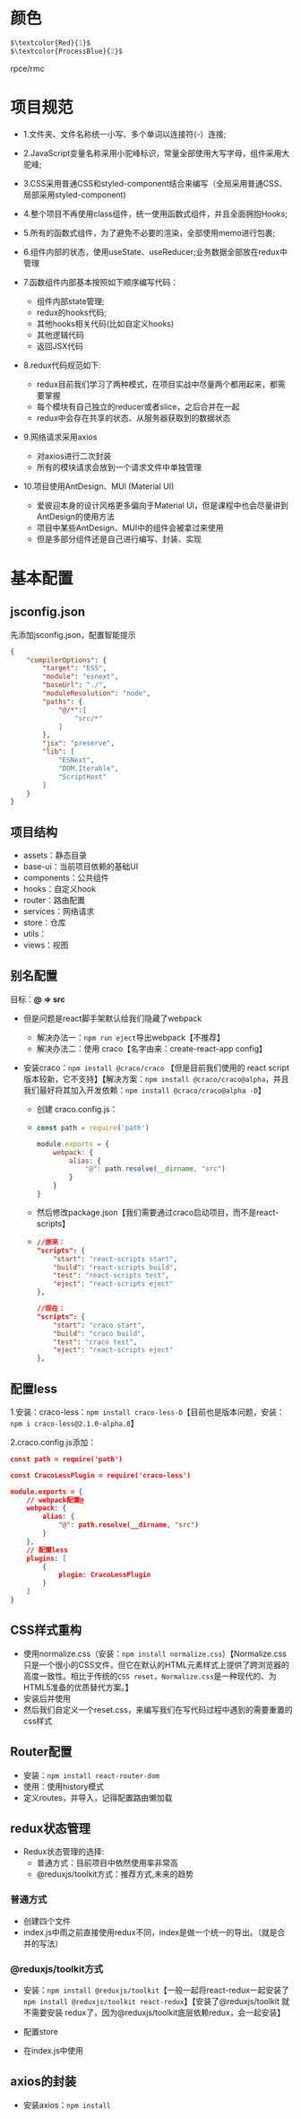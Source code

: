 <!--
 * @Author: 肖俊男
 * @Date: 2023-03-25 15:42:26
 * @LastEditTime: 2023-03-25 15:53:04
 * @LastEditors: 肖俊男
 * @Description: airbnb爱彼迎的项目
 * @FilePath: \airbnb\airbnb.md
 * 前端实习生：鲸落
-->
# 颜色

```javascript
$\textcolor{Red}{1}$
$\textcolor{ProcessBlue}{2}$
```

 rpce/rmc



# 项目规范

- 1.文件夹、文件名称统一小写、多个单词以连接符(-）连接;
- 2.JavaScript变量名称采用小驼峰标识，常量全部使用大写字母，组件采用大驼峰;
- 3.CSS采用普通CSS和styled-component结合来编写（全局采用普通CSS、局部采用styled-component) 
- 4.整个项目不再使用class组件，统一使用函数式组件，并且全面拥抱Hooks;
- 5.所有的函数式组件，为了避免不必要的渲染，全部使用memo进行包裹;
- 6.组件内部的状态，使用useState、useReducer;业务数据全部放在redux中管理
- 7.函数组件内部基本按照如下顺序编写代码：
  - 组件内部state管理;
  - redux的hooks代码;
  - 其他hooks相关代码(比如自定义hooks) 
  - 其他逻辑代码
  - 返回JSX代码

- 8.redux代码规范如下:
  - redux目前我们学习了两种模式，在项目实战中尽量两个都用起来，都需要掌握
  - 每个模块有自己独立的reducer或者slice，之后合并在一起
  - redux中会存在共享的状态、从服务器获取到的数据状态
- 9.网络请求采用axios
  - 对axios进行二次封装
  - 所有的模块请求会放到一个请求文件中单独管理

- 10.项目使用AntDesign、MUl (Material UI)
  - 爱彼迎本身的设计风格更多偏向于Material Ul，但是课程中也会尽量讲到AntDesign的使用方法
  - 项目中某些AntDesign、MUI中的组件会被拿过来使用
  - 但是多部分组件还是自己进行编写、封装、实现



# 基本配置

## jsconfig.json

先添加jsconfig.json，配置智能提示

```json
{
    "compilerOptions": {
        "target": "ES5",
        "module": "esnext",
        "baseUrl": "./",
        "moduleResolution": "node",
        "paths": {
            "@/*":[
                "src/*"
            ]
        },
        "jsx": "preserve",
        "lib": [
            "ESNext",
            "DOM.Iterable",
            "ScriptHost"
        ]
    }
}
```



## 项目结构

- assets：静态目录
- base-ui：当前项目依赖的基础UI
- components：公共组件
- hooks：自定义hook
- router：路由配置
- services：网络请求
- store：仓库
- utils：
- views：视图



## 别名配置

目标：**@ => src**

- 但是问题是react脚手架默认给我们隐藏了webpack

  - 解决办法一：`npm run eject`导出webpack【不推荐】
  - 解决办法二：使用 craco【名字由来：create-react-app config】

- 安装craco：`npm install @craco/craco` 【但是目前我们使用的 react script版本较新，它不支持】【解决方案：`npm install @craco/craco@alpha`，并且我们最好将其加入开发依赖：`npm install @craco/craco@alpha -D`】

  - 创建 craco.config.js：

  - ```js
    const path = require('path')
    
    module.exports = {
        webpack: {
            alias: {
                "@": path.resolve(__dirname, "src")
            }
        }
    }
    ```

  - 然后修改package.json【我们需要通过craco启动项目，而不是react-scripts】

  - ```json
    //原来：
    "scripts": {
        "start": "react-scripts start",
        "build": "react-scripts build",
        "test": "react-scripts test",
        "eject": "react-scripts eject"
    },
    
    //现在：
    "scripts": {
        "start": "craco start",
        "build": "craco build",
        "test": "craco test",
        "eject": "react-scripts eject"
    },
    ```



## 配置less

1.安装：craco-less：`npm install craco-less-D`【目前也是版本问题，安装：`npm i craco-less@2.1.0-alpha.0`】

2.craco.config.js添加：

```json
const path = require('path')

const CracoLessPlugin = require('craco-less')

module.exports = {
    // webpack配置@
    webpack: {
        alias: {
            "@": path.resolve(__dirname, "src")
        }
    },
    // 配置less
    plugins: [
        {
            plugin: CracoLessPlugin
        }
    ]
}
```





## CSS样式重构

- 使用normalize.css（安装：`npm install normalize.css`）【Normalize.css只是一个很小的CSS文件，但它在默认的HTML元素样式上提供了跨浏览器的高度一致性。相比于传统的`CSS reset`，`Normalize.css`是一种现代的、为HTML5准备的优质替代方案。】
- 安装后并使用
- 然后我们自定义一个reset.css，来编写我们在写代码过程中遇到的需要重置的css样式



## Router配置

- 安装：`npm install react-router-dom`
- 使用：使用history模式
- 定义routes，并导入，记得配置路由懒加载



## redux状态管理

- Redux状态管理的选择:
  - 普通方式：目前项目中依然使用率非常高
  - @reduxjs/toolkit方式：推荐方式,未来的趋势



### 普通方式

- 创建四个文件
- index.js中雨之前直接使用redux不同，index是做一个统一的导出。（就是合并的写法）



### @reduxjs/toolkit方式

- 安装：`npm install @reduxjs/toolkit`【一般一起将react-redux一起安装了`npm install @reduxjs/toolkit react-redux`】【安装了@reduxjs/toolkit 就不需要安装 redux了，因为@reduxjs/toolkit底层依赖redux，会一起安装】

- 配置store
- 在index.js中使用



## axios的封装

- 安装axios：`npm install `























